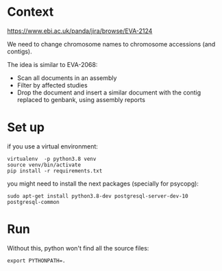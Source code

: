 # Context

https://www.ebi.ac.uk/panda/jira/browse/EVA-2124

We need to change chromosome names to chromosome accessions (and contigs).

The idea is similar to EVA-2068:
- Scan all documents in an assembly
- Filter by affected studies
- Drop the document and insert a similar document with the contig replaced to genbank, using assembly reports


# Set up

if you use a virtual environment:
```
virtualenv  -p python3.8 venv
source venv/bin/activate
pip install -r requirements.txt
```
you might need to install the next packages (specially for psycopg):
```
sudo apt-get install python3.8-dev postgresql-server-dev-10 postgresql-common
```


# Run

Without this, python won't find all the source files:
```
export PYTHONPATH=.
```
